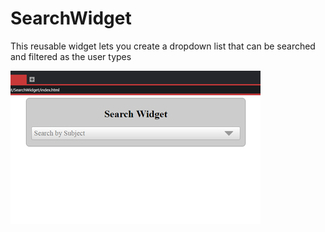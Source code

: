 # SearchWidget
This reusable widget lets you create a dropdown list that can be searched and filtered as the user types


![alt initial view](https://github.com/paritho/SearchWidget/blob/master/initial.jpg)
